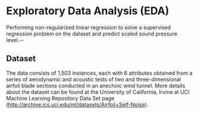 # Exploratory Data Analysis (EDA)
Performing non-regularized linear regression to solve a supervised regression problem on the dataset and
predict scaled sound pressure level.--

## Dataset
The data consists of 1,503 instances, each with 6 attributes obtained from a series of aerodynamic and 
acoustic tests of two and three-dimensional airfoil blade sections conducted in an anechoic wind tunnel.
More details about the dataset can be found at the University of California, Irvine at UCI Machine Learning Repository Data Set page
(http://archive.ics.uci.edu/ml/datasets/Airfoil+Self-Noise).
